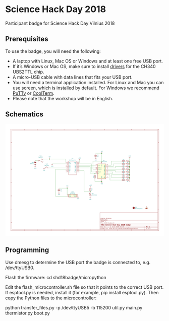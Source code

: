 # Science Hack Day 2018

Participant badge for Science Hack Day Vilnius 2018

## Prerequisites

To use the badge, you will need the following:

 * A laptop with Linux, Mac OS or Windows and at least one free USB port.
 * If it’s Windows or Mac OS, make sure to install [drivers](https://wiki.wemos.cc/downloads) for the CH340 UBS2TTL chip.
 * A micro-USB cable with data lines that fits your USB port.
 * You will need a terminal application installed. For Linux and Mac you can use screen, which is installed by default. For Windows we recommend [PuTTy](http://www.chiark.greenend.org.uk/~sgtatham/putty/download.html) or [CoolTerm](http://freeware.the-meiers.org/).
 * Please note that the workshop will be in English.

## Schematics

![](shd18-badge.svg)

## Programming

Use dmesg to determine the USB port the badge is connected to, e.g. /dev/ttyUSB0.

Flash the firmware:
cd shd18badge/micropython

Edit the flash_microcontroller.sh file so that it points to the correct USB port. If esptool.py is needed, install it (for example, pip install esptool.py). Then copy the Python files to the microcontroller:

python transfer_files.py -p /dev/ttyUSB5 -b 115200 util.py main.py thermistor.py boot.py
 
